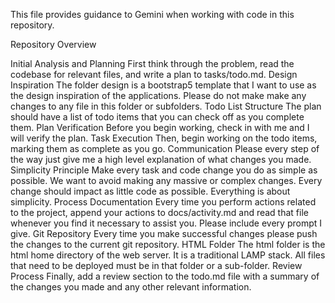 This file provides guidance to Gemini when working with code in this repository.

Repository Overview

Initial Analysis and Planning First think through the problem, read the codebase for relevant files, and write a plan to tasks/todo.md.
Design Inspiration The folder design is a bootstrap5 template that I want to use as the design inspiration of the applications. Please do not make make any changes to any file in this folder or subfolders.
Todo List Structure The plan should have a list of todo items that you can check off as you complete them.
Plan Verification Before you begin working, check in with me and I will verify the plan.
Task Execution Then, begin working on the todo items, marking them as complete as you go.
Communication Please every step of the way just give me a high level explanation of what changes you made.
Simplicity Principle Make every task and code change you do as simple as possible. We want to avoid making any massive or complex changes. Every change should impact as little code as possible. Everything is about simplicity.
Process Documentation Every time you perform actions related to the project, append your actions to docs/activity.md and read that file whenever you find it necessary to assist you. Please include every prompt I give.
Git Repository Every time you make successful changes please push the changes to the current git repository.
HTML Folder The html folder is the html home directory of the web server. It is a traditional LAMP stack. All files that need to be deployed must be in that folder or a sub-folder.
Review Process Finally, add a review section to the todo.md file with a summary of the changes you made and any other relevant information. 